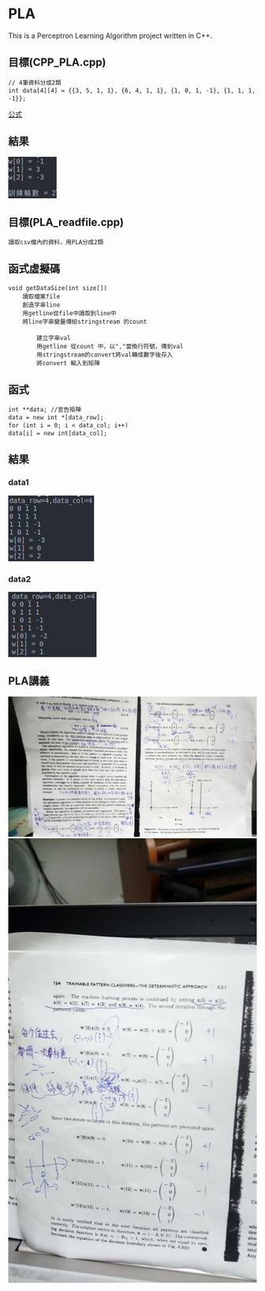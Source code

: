 # PLA
This is a Perceptron Learning Algorithm project written in C++.
## 目標(CPP_PLA.cpp)
 	// 4筆資料分成2類
    int data[4][4] = {{3, 5, 1, 1}, {6, 4, 1, 1}, {1, 0, 1, -1}, {1, 1, 1, -1}};
[公式](https://github.com/leodflag/Python_PLA)
## 結果
![image](https://github.com/leodflag/CPP_PLA/blob/master/data_result.png)

## 目標(PLA_readfile.cpp)
    讀取csv檔內的資料，用PLA分成2類
## 函式虛擬碼
    void getDataSize(int size[])
        讀取檔案file
        創造字串line
        用getline從file中讀取到line中
        將line字串變量傳給stringstream 的count 

            建立字串val
            用getline 從count 中，以","當換行符號，傳到val
            用stringstream的convert將val轉成數字後存入
            將convert 輸入到矩陣
            
## 函式
	int **data; //宣告矩陣
	data = new int *[data_row];
	for (int i = 0; i < data_col; i++)
	data[i] = new int[data_col];
    
## 結果
### data1
![image](https://github.com/leodflag/CPP_PLA/blob/master/data1_result.png)
### data2
![image](https://github.com/leodflag/CPP_PLA/blob/master/data2_result.png)

## PLA講義
![image](https://github.com/leodflag/CPP_PLA/blob/master/PLA1.jpg)
![image](https://github.com/leodflag/CPP_PLA/blob/master/PLA2.jpg)
